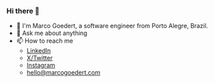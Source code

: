### Hi there 🖖

- 🧉 I'm Marco Goedert, a software engineer from Porto Alegre, Brazil.
- 💬 Ask me about anything
- 📫 How to reach me
  - [LinkedIn](https://www.linkedin.com/in/marcogoedert)
  - [X/Twitter](https://twitter.com/Marco_Goedert)
  - [Instagram](https://www.instagram.com/marco.goedert)
  - [hello@marcogoedert.com](mailto:hello@marcogoedert.com)
